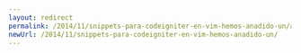```yaml
---
layout: redirect
permalink: /2014/11/snippets-para-codeigniter-en-vim-hemos-anadido-un/amp/
newUrl: /2014/11/snippets-para-codeigniter-en-vim-hemos-anadido-un/
---
```

